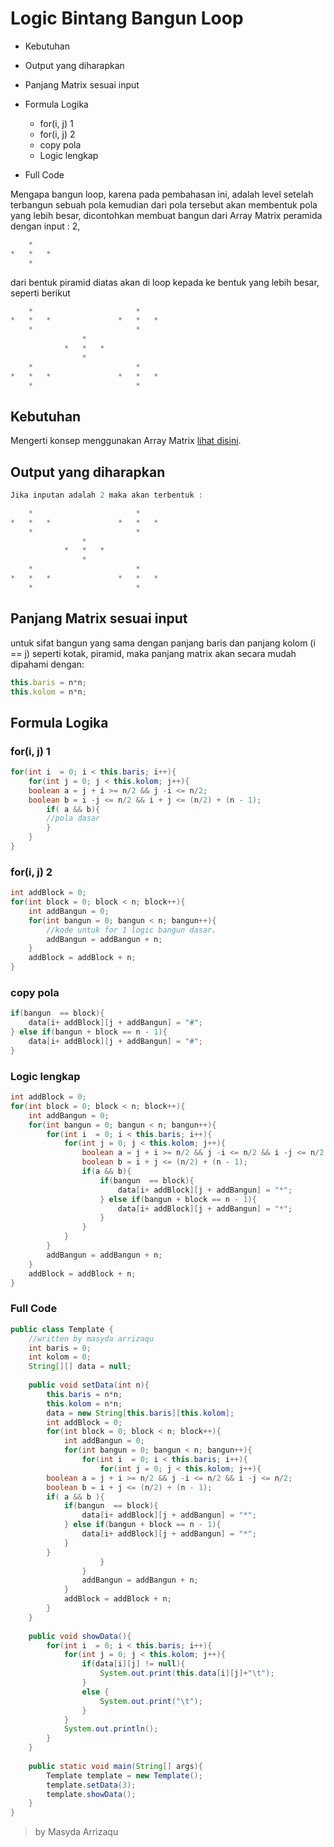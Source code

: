 # Logic Bintang Bangun Loop
* 	Kebutuhan
*	Output yang diharapkan
* 	Panjang Matrix sesuai input 
* 	Formula Logika
	* 	for(i, j) 1
	* 	for(i, j) 2
	* 	copy pola
	* 	Logic lengkap
	
* Full Code 

Mengapa bangun loop, karena pada pembahasan ini, adalah level setelah terbangun sebuah pola kemudian dari pola tersebut akan membentuk pola yang lebih besar, dicontohkan membuat bangun dari Array Matrix peramida dengan input : 2,
```js
	*		
*	*	*	
	*	
```

dari bentuk piramid diatas akan di loop kepada ke bentuk yang lebih besar, seperti berikut 
```js
	*						*	
*	*	*				*	*	*
	*						*	
				*				
			*	*	*			
				*				
	*						*	
*	*	*				*	*	*
	*						*	

```

## Kebutuhan
Mengerti konsep menggunakan Array Matrix [lihat disini](https://arrizaqu.github.io/logic/template).
	
## Output yang diharapkan
```java
Jika inputan adalah 2 maka akan terbentuk : 

	*						*	
*	*	*				*	*	*
	*						*	
				*				
			*	*	*			
				*				
	*						*	
*	*	*				*	*	*
	*						*	
```
## Panjang Matrix sesuai input
untuk sifat bangun yang sama dengan panjang baris dan panjang kolom (i == j) seperti kotak, piramid, maka panjang matrix akan secara mudah dipahami dengan:
```js
this.baris = n*n;
this.kolom = n*n;
```

## Formula Logika
### for(i, j) 1
```java
for(int i  = 0; i < this.baris; i++){
	for(int j = 0; j < this.kolom; j++){
	boolean a = j + i >= n/2 && j -i <= n/2;
	boolean b = i -j <= n/2 && i + j <= (n/2) + (n - 1);
		if( a && b){
		//pola dasar
		}
	}
}
```

### for(i, j) 2
```java
int addBlock = 0;
for(int block = 0; block < n; block++){
	int addBangun = 0;
	for(int bangun = 0; bangun < n; bangun++){
		//kode untuk for 1 logic bangun dasar.
		addBangun = addBangun + n;
	}
	addBlock = addBlock + n;
}
```

### copy pola
```java
if(bangun  == block){
	data[i+ addBlock][j + addBangun] = "#";
} else if(bangun + block == n - 1){
	data[i+ addBlock][j + addBangun] = "#";
}
```

### Logic lengkap
```java
int addBlock = 0;
for(int block = 0; block < n; block++){
	int addBangun = 0;
	for(int bangun = 0; bangun < n; bangun++){
		for(int i  = 0; i < this.baris; i++){
			for(int j = 0; j < this.kolom; j++){
				boolean a = j + i >= n/2 && j -i <= n/2 && i -j <= n/2;
				boolean b = i + j <= (n/2) + (n - 1);
				if(a && b){
					if(bangun  == block){
						data[i+ addBlock][j + addBangun] = "*";
					} else if(bangun + block == n - 1){
						data[i+ addBlock][j + addBangun] = "*";
					}
				}	
			}
		}
		addBangun = addBangun + n;
	}
	addBlock = addBlock + n;
}
```

### Full Code 
```java
public class Template {
	//written by masyda arrizaqu
	int baris = 0;
	int kolom = 0;
	String[][] data = null;
	
	public void setData(int n){
		this.baris = n*n;
		this.kolom = n*n;
		data = new String[this.baris][this.kolom];
		int addBlock = 0;
		for(int block = 0; block < n; block++){
			int addBangun = 0;
			for(int bangun = 0; bangun < n; bangun++){
				for(int i  = 0; i < this.baris; i++){
					for(int j = 0; j < this.kolom; j++){
		boolean a = j + i >= n/2 && j -i <= n/2 && i -j <= n/2;
		boolean b = i + j <= (n/2) + (n - 1);
		if( a && b ){
			if(bangun  == block){
				data[i+ addBlock][j + addBangun] = "*";
			} else if(bangun + block == n - 1){
				data[i+ addBlock][j + addBangun] = "*";
			}			
		}	
					}
				}
				addBangun = addBangun + n;
			}
			addBlock = addBlock + n;
		}
	}
	
	public void showData(){
		for(int i  = 0; i < this.baris; i++){
			for(int j = 0; j < this.kolom; j++){
				if(data[i][j] != null){
					System.out.print(this.data[i][j]+"\t");
				}
				else {
					System.out.print("\t");
				}
			}
			System.out.println();
		}
	}
	
	public static void main(String[] args){
		Template template = new Template();
		template.setData(3);
		template.showData();
	}
}
```

> by Masyda Arrizaqu 